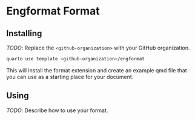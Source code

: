 # Engformat Format

## Installing

_TODO_: Replace the `<github-organization>` with your GitHub organization.

```bash
quarto use template <github-organization>/engformat
```

This will install the format extension and create an example qmd file
that you can use as a starting place for your document.

## Using

_TODO_: Describe how to use your format.

